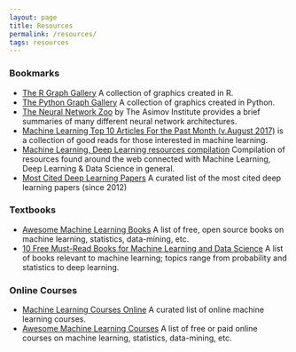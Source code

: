 ```yaml
---
layout: page
title: Resources
permalink: /resources/
tags: resources
---
```


### Bookmarks
* [The R Graph Gallery](http://www.r-graph-gallery.com/) A collection of graphics created in R.  
* [The Python Graph Gallery](https://python-graph-gallery.com/) A collection of graphics created in Python.  
* [The Neural Network Zoo](http://www.asimovinstitute.org/neural-network-zoo/) by The Asimov Institute provides a brief summaries of many different neural network architectures. 
* [Machine Learning Top 10 Articles For the Past Month (v.August 2017)](https://medium.mybridge.co/machine-learning-top-10-articles-v-august-2017-9f4b648a38be) is a collection of good reads for those interested in machine learning.
* [Machine Learning, Deep Learning resources compilation](https://github.com/Wrosinski/MachineLearning_ResourcesCompilation) Compilation of resources found around the web connected with Machine Learning, Deep Learning & Data Science in general.
* [Most Cited Deep Learning Papers](https://github.com/terryum/awesome-deep-learning-papers) A curated list of the most cited deep learning papers (since 2012)

### Textbooks
* [Awesome Machine Learning Books](https://github.com/josephmisiti/awesome-machine-learning/blob/master/books.md) A list of free, open source books on machine learning, statistics, data-mining, etc.
* [10 Free Must-Read Books for Machine Learning and Data Science](http://www.kdnuggets.com/2017/04/10-free-must-read-books-machine-learning-data-science.html) A list of books relevant to machine learning; topics range from probability and statistics to deep learning.

### Online Courses 
* [Machine Learning Courses Online](http://fastml.com/machine-learning-courses-online/) A curated list of online machine learning courses.
* [Awesome Machine Learning Courses](https://github.com/josephmisiti/awesome-machine-learning/blob/master/courses.md) A list of free or paid online courses on machine learning, statistics, data-mining, etc.
